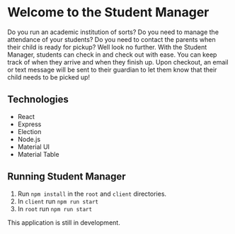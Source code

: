 # Welcome to the Student Manager

Do you run an academic institution of sorts? Do you need to manage the attendance of your students? Do you need to contact the parents when their child is ready for pickup? Well look no further. With the Student Manager, students can check in and check out with ease. You can keep track of when they arrive and when they finish up. Upon checkout, an email or text message will be sent to their guardian to let them know that their child needs to be picked up! 

## Technologies 
- React 
- Express
- Election
- Node.js
- Material UI
- Material Table

## Running Student Manager
1) Run `npm install` in the `root` and `client` directories.
2) In `client` run `npm run start`
3) In `root` run `npm run start`


This application is still in development.
